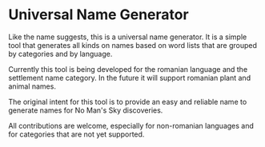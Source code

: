 # Universal Name Generator

Like the name suggests, this is a universal name generator. It is a simple tool that generates all kinds on names based on word lists that are grouped by categories and by language.

Currently this tool is being developed for the romanian language and the settlement name category. In the future it will support romanian plant and animal names.

The original intent for this tool is to provide an easy and reliable name to generate names for No Man's Sky discoveries.

All contributions are welcome, especially for non-romanian languages and for categories that are not yet supported.